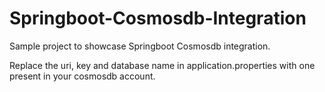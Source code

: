 # Springboot-Cosmosdb-Integration
Sample project to showcase Springboot Cosmosdb integration.

Replace the uri, key and database name in application.properties with one present in your cosmosdb account.
